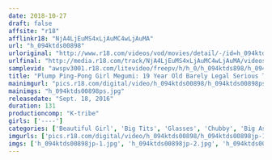 ```yaml
---
date: 2018-10-27
draft: false
affsite: "r18"
afflinkr18: "NjA4LjEuMS4xLjAuMC4wLjAuMA"
url: "h_094ktds00898"
urloriginal: "http://www.r18.com/videos/vod/movies/detail/-/id=h_094ktds00898"
urlfinal: "http://media.r18.com/track/NjA4LjEuMS4xLjAuMC4wLjAuMA/videos/vod/movies/detail/-/id=h_094ktds00898"
samplevid: "awspv3001.r18.com/litevideo/freepv/h/h_0/h_094ktds898/h_094ktds898_dmb_w.mp4"
title: "Plump Ping-Pong Girl Megumi: 19 Year Old Barely Legal Serious Table Tennis Player with I Cups (98 cm)"
mainimgurl: "pics.r18.com/digital/video/h_094ktds00898/h_094ktds00898ps.jpg"
mainimgs: "h_094ktds00898ps.jpg"
releasedate: "Sept. 18, 2016"
duration: 131
productioncomp: "K-tribe"
girls: ['----']
categories: ['Beautiful Girl', 'Big Tits', 'Glasses', 'Chubby', 'Big Asses', 'Amateur', 'Hi-Def']
imgurls: ['pics.r18.com/digital/video/h_094ktds00898/h_094ktds00898jp-1.jpg', 'pics.r18.com/digital/video/h_094ktds00898/h_094ktds00898jp-2.jpg', 'pics.r18.com/digital/video/h_094ktds00898/h_094ktds00898jp-3.jpg', 'pics.r18.com/digital/video/h_094ktds00898/h_094ktds00898jp-4.jpg', 'pics.r18.com/digital/video/h_094ktds00898/h_094ktds00898jp-5.jpg', 'pics.r18.com/digital/video/h_094ktds00898/h_094ktds00898jp-6.jpg', 'pics.r18.com/digital/video/h_094ktds00898/h_094ktds00898jp-7.jpg', 'pics.r18.com/digital/video/h_094ktds00898/h_094ktds00898jp-8.jpg', 'pics.r18.com/digital/video/h_094ktds00898/h_094ktds00898jp-9.jpg', 'pics.r18.com/digital/video/h_094ktds00898/h_094ktds00898jp-10.jpg', 'pics.r18.com/digital/video/h_094ktds00898/h_094ktds00898jp-11.jpg', 'pics.r18.com/digital/video/h_094ktds00898/h_094ktds00898jp-12.jpg', 'pics.r18.com/digital/video/h_094ktds00898/h_094ktds00898jp-13.jpg', 'pics.r18.com/digital/video/h_094ktds00898/h_094ktds00898jp-14.jpg', 'pics.r18.com/digital/video/h_094ktds00898/h_094ktds00898jp-15.jpg', 'pics.r18.com/digital/video/h_094ktds00898/h_094ktds00898jp-16.jpg', 'pics.r18.com/digital/video/h_094ktds00898/h_094ktds00898jp-17.jpg', 'pics.r18.com/digital/video/h_094ktds00898/h_094ktds00898jp-18.jpg', 'pics.r18.com/digital/video/h_094ktds00898/h_094ktds00898jp-19.jpg', 'pics.r18.com/digital/video/h_094ktds00898/h_094ktds00898jp-20.jpg']
imgs: ['h_094ktds00898jp-1.jpg', 'h_094ktds00898jp-2.jpg', 'h_094ktds00898jp-3.jpg', 'h_094ktds00898jp-4.jpg', 'h_094ktds00898jp-5.jpg', 'h_094ktds00898jp-6.jpg', 'h_094ktds00898jp-7.jpg', 'h_094ktds00898jp-8.jpg', 'h_094ktds00898jp-9.jpg', 'h_094ktds00898jp-10.jpg', 'h_094ktds00898jp-11.jpg', 'h_094ktds00898jp-12.jpg', 'h_094ktds00898jp-13.jpg', 'h_094ktds00898jp-14.jpg', 'h_094ktds00898jp-15.jpg', 'h_094ktds00898jp-16.jpg', 'h_094ktds00898jp-17.jpg', 'h_094ktds00898jp-18.jpg', 'h_094ktds00898jp-19.jpg', 'h_094ktds00898jp-20.jpg']
---
```

